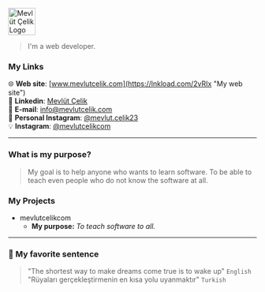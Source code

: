 <a href="https://www.mevlutcelik.com" title="Mevlüt Çelik"><img src="https://www.mevlutcelik.com/assets/images/logo/background_logo/logoLight_backgroundPrimary.png" alt="Mevlüt Çelik Logo" width="55"/></a>
> I'm a web developer.
### My Links
🌐 **Web site**: [www.mevlutcelik.com](https://lnkload.com/2vRIx "My web site")<br/>
💼 **Linkedin**: [Mevlüt Çelik](https://lnkload.com/2vRIy "My linkedin page: Mevlüt Çelik")<br/>
📩 **E-mail**: [info@mevlutcelik.com](mailto:info@mevlutcelik.com "My e-mail adress: info@mevlutcelik.com")<br/>
🧑 **Personal Instagram**: [@mevlut.celik23](https://www.instagram.com/mevlut.celik23 "My personal instagram : @mevlut.celik23")<br/>
💡 **Instagram**: [@mevlutcelikcom](https://lnkload.com/2vRIz "My instagram page: @mevlutcelikcom")
***
### What is my purpose?
> My goal is to help anyone who wants to learn software. To be able to teach even people who do not know the software at all.
### My Projects
* mevlutcelikcom
    * **My purpose:** *To teach software to all.* 
***
### 🎈 My favorite sentence
> "The shortest way to make dreams come true is to wake up" `English`<br/>
> "Rüyaları gerçekleştirmenin en kısa yolu uyanmaktır" `Turkish`
